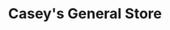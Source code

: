 ---
title: "Casey's General Store"
url: /south-sioux-city/caseys-general-store/
shop: convenience
---